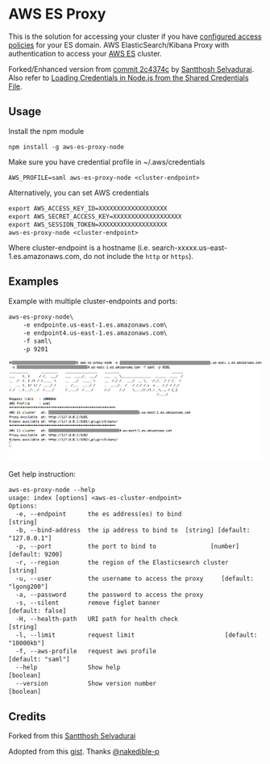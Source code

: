 # AWS ES Proxy

This is the solution for accessing your cluster if you have [configured access policies](https://docs.aws.amazon.com/elasticsearch-service/latest/developerguide/es-createupdatedomains.html#es-createdomain-configure-access-policies) for your ES domain.
AWS ElasticSearch/Kibana Proxy with authentication to access your [AWS ES](https://aws.amazon.com/elasticsearch-service/) cluster.

Forked/Enhanced version from [commit 2c4374c](https://github.com/santthosh/aws-es-kibana/commit/2c4374c1bcdbb8a4f38dd4bdc16f2eb48c7a33e9) by [Santthosh Selvadurai](https://github.com/santthosh).
Also refer to [Loading Credentials in Node.js from the Shared Credentials File](https://docs.aws.amazon.com/sdk-for-javascript/v2/developer-guide/loading-node-credentials-shared.html).



## Usage

Install the npm module

    npm install -g aws-es-proxy-node

Make sure you have credential profile in ~/.aws/credentials

    AWS_PROFILE=saml aws-es-proxy-node <cluster-endpoint>
Alternatively, you can set AWS credentials

    export AWS_ACCESS_KEY_ID=XXXXXXXXXXXXXXXXXXX
    export AWS_SECRET_ACCESS_KEY=XXXXXXXXXXXXXXXXXXX
    export AWS_SESSION_TOKEN=XXXXXXXXXXXXXXXXXXX
    aws-es-proxy-node <cluster-endpoint>

Where cluster-endpoint is a hostname (i.e. search-xxxxx.us-east-1.es.amazonaws.com, do not include the `http` or `https`).

## Examples
Example with multiple cluster-endpoints and ports:

    aws-es-proxy-node\
        -e endpointe.us-east-1.es.amazonaws.com\
        -e endpoint4.us-east-1.es.amazonaws.com\
        -f saml\
        -p 9201

![aws-es-kibana](https://raw.githubusercontent.com/glsjay/aws-es-kibana/master/aws-es-proxy-node-example.png)

Get help instruction:  

    aws-es-proxy-node --help
    usage: index [options] <aws-es-cluster-endpoint>
    Options:
      -e, --endpoint      the es address(es) to bind                        [string]
      -b, --bind-address  the ip address to bind to  [string] [default: "127.0.0.1"]
      -p, --port          the port to bind to               [number] [default: 9200]
      -r, --region        the region of the Elasticsearch cluster           [string]
      -u, --user          the username to access the proxy     [default: "lgong200"]
      -a, --password      the password to access the proxy
      -s, --silent        remove figlet banner                      [default: false]
      -H, --health-path   URI path for health check                         [string]
      -l, --limit         request limit                         [default: "10000kb"]
      -f, --aws-profile   request aws profile                      [default: "saml"]
      --help              Show help                                        [boolean]
      --version           Show version number                              [boolean]

## Credits

Forked from this [Santthosh Selvadurai](https://github.com/santthosh/aws-es-kibana/commit/2c4374c1bcdbb8a4f38dd4bdc16f2eb48c7a33e9)

Adopted from this [gist](https://gist.github.com/nakedible-p/ad95dfb1c16e75af1ad5). Thanks [@nakedible-p](https://github.com/nakedible-p)
